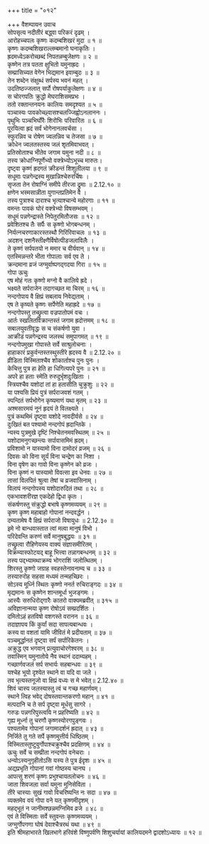 +++
title = "०१२"

+++
वैशम्पायन उवाच  
सोपसृत्य नदीतीरं बद्ध्वा परिकरं दृढम् ।  
आरोहच्चपलः कृष्णः कदम्बशिखरं मुदा ॥ १ ॥  
कृष्णः कदम्बशिखराल्लम्बमानो घनाकृतिः ।  
ह्रदमध्येऽकरोच्छब्दं निपतन्नम्बुजेक्षणः ॥ २ ॥  
कृष्णेन तत्र पतता क्षुभितो यमुनाह्रदः ।  
सम्प्रासिच्यत वेगेन भिद्यमान इवाम्बुदः ॥ ३ ॥  
तेन शब्देन संक्षुब्धं सर्पस्य भवनं महत् ।  
उदतिष्ठज्जलात् सर्पो रोषपर्याकुलेक्षणः ॥ ४ ॥  
स चोरगपतिः क्रुद्धो मेघराशिसमप्रभः ।  
ततो रक्तान्तनयनः कालियः समदृश्यत ॥ ५ ॥  
पञ्चास्यः पावकोच्छ्वासश्चलज्जिह्वोऽनलाननः ।  
पृथुभिः पञ्चभिर्घोरैः शिरोभिः परिवारितः ॥ ६ ॥  
पूरयित्वा ह्रदं सर्वं भोगेनानलवर्चसा ।  
स्फुरन्निव च रोषेण ज्वलन्निव च तेजसा ॥ ७ ॥  
क्रोधेन ज्वलतस्तस्य जलं शृतमिवाभवत् ।  
प्रतिस्रोताश्च भीतेव जगाम यमुना नदी ॥ ८ ॥  
तस्य क्रोधाग्निपूर्णेभ्यो वक्त्रेभ्योऽभूच्च मारुतः।  
दृष्ट्वा कृष्णं ह्रदगतं क्रीडन्तं शिशुलीलया ॥ ९ ॥  
सधूमाः पन्नगेन्द्रस्य मुखान्निश्चेरुरर्चिषः ।  
सृजता तेन रोषाग्निं समीपे तीरजा द्रुमाः ॥ 2.12.१० ॥  
क्षणेन भस्मसान्नीता युगान्तप्रतिमेन वै ।  
तस्य पुत्राश्च दाराश्च भृत्याश्चान्ये महोरगाः ॥ ११ ॥  
वमन्तः पावकं घोरं वक्त्रेभ्यो विषसम्भवम् ।  
सधूमं पन्नगेन्द्रास्ते निपेतुरमितौजसः ॥ १२ ॥  
प्रवेशितश्च तैः सर्पैः स कृष्णो भोगबन्धनम् ।  
निर्यत्नचरणाकारस्तस्थौ गिरिरिवाचलः ॥ १३ ॥  
अदशन् दशनैस्तीक्ष्णैर्विषोत्पीडजलाविलैः ।  
ते कृष्णं सर्पपतयो न ममार च वीर्यवान् ॥ १४ ॥  
एतस्मिन्नन्तरे भीता गोपालाः सर्व एव ते ।  
क्रन्दमाना व्रजं जग्मुर्वाष्पगद्गदया गिरा ॥ १५ ॥  
गोपा ऊचुः  
एष मोहं गतः कृष्णो मग्नो वै कालिये ह्रदे ।  
भक्ष्यते सर्पराजेन तदागच्छत मा चिरम् ॥ १६ ॥  
नन्दगोपाय वै क्षिप्रं सबलाय निवेद्यताम् ।  
एष ते कृष्यते कृष्णः सर्पेणेति महाह्रदे ॥ १७ ॥  
नन्दगोपस्तु तच्छ्रुत्वा वज्रपातोपमं वचः ।  
आर्तः स्खलितविक्रान्तस्तं जगाम ह्रदोत्तमम् ॥ १८ ॥  
सबालयुवतीवृद्धः स च संकर्षणो युवा ।  
आक्रीडं पन्नगेन्द्रस्य जलस्थं समुपागमत् ॥ १९ ॥  
नन्दगोपमुखा गोपास्ते सर्वे साश्रुलोचनाः ।  
हाहाकारं प्रकुर्वन्तस्तस्थुस्तीरे ह्रदस्य वै ॥ 2.12.२० ॥  
व्रीडिता विस्मिताश्चैव शोकार्ताश्च पुनः पुनः ।  
केचित्तु पुत्र हा हेति हा धिगित्यपरे पुनः ॥ २१ ॥  
अपरे हा हताः स्मेति रुरुदुर्भृशदुःखिताः ।  
स्त्रियश्चैव यशोदां तां हा हतासीति चुक्रुशुः ॥ २२ ॥  
या पश्यसि प्रियं पुत्रं सर्पराजवशं गतम् ।  
स्पन्दितं सर्पभोगेन कृष्यमाणं यथा मृतम् ॥ २३ ॥  
अश्मसारमयं नूनं हृदयं ते विलक्ष्यते ।  
पुत्रं कथमिमं दृष्ट्वा यशोदे नावदीर्यसे ॥ २४ ॥  
दुःखितं बत पश्यामो नन्दगोपं ह्रदान्तिके ।  
न्यस्य पुत्रमुखे दृष्टिं निश्चेतनमवस्थितम् ॥ २५ ॥  
यशोदामनुगच्छन्त्यः सर्पावासमिमं ह्रदम्।  
प्रविशामो न यास्यामो विना दामोदरं व्रजम् ॥ २६ ॥  
दिवसः को विना सूर्यं विना चन्द्रेण का निशा ।  
विना वृषेण का गावो विना कृष्णेन को व्रजः ।  
विना कृष्णं न यास्यामो विवत्सा इव धेनवः ॥ २७ ॥  
तासां विलपितं श्रुत्वा तेषां च व्रजवासिनाम् ।  
विलापं नन्दगोपस्य यशोदारुदितं तथा ॥ २८ ॥  
एकभावशरीरज्ञ एकदेहो द्विधा कृतः ।  
संकर्षणस्तु संक्रुद्धो बभाषे कृष्णमव्ययम् ॥ २९ ॥  
कृष्ण कृष्ण महाबाहो गोपानां नन्दवर्द्धन ।  
दम्यतामेष वै क्षिप्रं सर्पराजो विषायुधः ॥ 2.12.३० ॥  
इमे नो बान्धवास्तात त्वां मत्वा मानुषं विभो ।  
परिदेवन्ति करुणं सर्वे मानुषबुद्धयः ॥ ३१ ॥  
तच्छ्रुत्वा रौहिणेयस्य वाक्यं संज्ञासमीरितम् ।  
विक्रम्यास्फोटयद् बाहू भित्त्वा तन्नागबन्धनम् ॥ ३२ ॥  
तस्य पद्भ्यामथाक्रम्य भोगराशिं जलोत्थितम् ।  
शिरस्तु कृष्णो जग्राह स्वहस्तेनावनाम्य च ॥ ३३ ॥  
तस्यारुरोह सहसा मध्यमं तन्महच्छिरः ।  
सोऽस्य मूर्ध्नि स्थितः कृष्णो ननर्त रुचिराङ्गदः ॥ ३४ ॥  
मृद्यमानः स कृष्णेन शान्तमूर्धा भुजङ्गमः ।  
आस्यैः सरुधिरोद्गारैः कातरो वाक्यमब्रवीत् ॥ ३१५ ॥  
अविज्ञानान्मया कृष्ण रोषोऽयं सम्प्रदर्शितः ।  
दमितोऽहं हतविषो वशगस्ते वरानन ॥ ३६ ॥  
तदाज्ञापय किं कुर्यां सदा सापत्यबान्धवः ।  
कस्य वा वशतां यामि जीवितं मे प्रदीयताम् ॥ ३७ ॥  
पञ्चमूर्द्धानतं दृष्ट्वा सर्पं सर्पारिकेतनः ।  
अक्रुद्ध एव भगवान् प्रत्युवाचोरगेश्वरम् ॥ ३८ ॥  
तवास्मिन् यमुनातोये नैव स्थानं ददाम्यहम् ।  
गच्छार्णवजलं सर्प सभार्यः सहबान्धवः ॥ ३९ ॥  
यश्चेह भूयो दृश्येत स्थाने वा यदि वा जले ।  
तव भृत्यस्तनूजो वा क्षिप्रं वध्यः स मे भवेत्॥ 2.12.४० ॥  
शिवं चास्य जलस्यास्तु त्वं च गच्छ महार्णवम्।  
स्थाने त्विह भवेद् दोषस्तवान्तकरणो महान् ॥ ४१ ॥  
मत्पदानि च ते सर्प दृष्ट्वा मूर्धसु सागरे ।  
गरुडः पन्नगरिपुस्त्वयि न प्रहरिष्यति ॥ ४२ ॥  
गृह्य मूर्ध्ना तु चरणौ कृष्णस्योरगपुङ्गवः ।  
पश्यतामेव गोपानां जगामादर्शनं ह्रदात् ॥ ४३ ॥  
निर्जिते तु गते सर्पे कृष्णमुत्तीर्य धिष्ठितम् ।  
विस्मितास्तुष्टुवुर्गोपाश्चक्रुश्चैव प्रदक्षिणम् ॥ ४४ ॥  
ऊचुः सर्वे च सम्प्रीता नन्दगोपं वनेचराः ।  
धन्योऽस्यनुगृहीतोऽसि यस्य ते पुत्र ईदृशः ॥ ४५ ॥  
अद्यप्रभृति गोपानां गवां गोष्ठस्य चानघ ।  
आपत्सु शरणं कृष्णः प्रभुश्चायतलोचनः ॥ ४६ ॥  
जाता शिवजला सर्वा यमुना मुनिसेविता ।  
तीरे चास्याः सुखं गावो विचरिष्यन्ति नः सदा ॥ ४७ ॥  
व्यक्तमेव वयं गोपा वने यत् कृष्णमीदृशम् ।  
महद्भूतं न जानीमश्छन्नमग्निमिव व्रजे ॥ ४८ ॥  
एवं ते विस्मिताः सर्वे स्तुवन्तः कृष्णमव्ययम् ।  
जग्मुर्गोपगणा घोषं देवाश्चैत्ररथं यथा ॥ ४९ ॥  
इति श्रीमहाभारते खिलभागे हरिवंशे विष्णुपर्वणि शिशुचर्यायां कालियदमने द्वादशोऽध्यायः ॥ १२ ॥